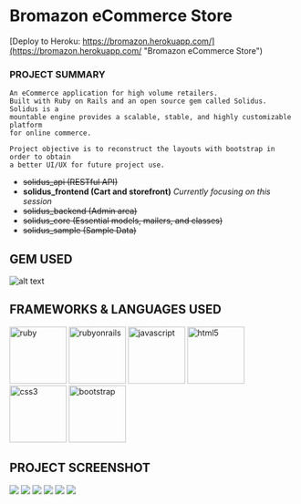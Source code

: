 # Bromazon eCommerce Store

[Deploy to Heroku: https://bromazon.herokuapp.com/](https://bromazon.herokuapp.com/ "Bromazon eCommerce Store")

### PROJECT SUMMARY

```
An eCommerce application for high volume retailers. 
Built with Ruby on Rails and an open source gem called Solidus. Solidus is a 
mountable engine provides a scalable, stable, and highly customizable platform
for online commerce.

Project objective is to reconstruct the layouts with bootstrap in order to obtain
a better UI/UX for future project use.
```

- ~~solidus_api (RESTful API)~~
- **solidus_frontend (Cart and storefront)** *Currently focusing on this session*
- ~~solidus_backend (Admin area)~~
- ~~solidus_core (Essential models, mailers, and classes)~~
- ~~solidus_sample (Sample Data)~~

## GEM USED

![alt text](http://baronkwan.github.io/assets/images/projects/logo/logo-gem-solidus.png "gem-solidus")

## FRAMEWORKS & LANGUAGES USED

<img src="http://baronkwan.github.io/assets/images/projects/logo/logo-ruby.png" alt="ruby" width="100"/>
<img src="http://baronkwan.github.io/assets/images/projects/logo/logo-rubyonrails.png" alt="rubyonrails" width="100"/>
<img src="http://baronkwan.github.io/assets/images/projects/logo/logo-javascript.png" alt="javascript" width="100"/>
<img src="http://baronkwan.github.io/assets/images/projects/logo/logo-html5.png" alt="html5" width="100"/>
<img src="http://baronkwan.github.io/assets/images/projects/logo/logo-css3.png" alt="css3" width="100"/>
<img src="http://baronkwan.github.io/assets/images/projects/logo/logo-bootstrap.png" alt="bootstrap" width="100"/>


## PROJECT SCREENSHOT

<img src="http://baronkwan.github.io/assets/images/projects/screenshots/myStore-1.png"/>

<img src="http://baronkwan.github.io/assets/images/projects/screenshots/myStore-1.png"/>

<img src="http://baronkwan.github.io/assets/images/projects/screenshots/myStore-3.png"/>

<img src="http://baronkwan.github.io/assets/images/projects/screenshots/myStore-4.png"/>

<img src="http://baronkwan.github.io/assets/images/projects/screenshots/myStore-5.png"/>

<img src="http://baronkwan.github.io/assets/images/projects/screenshots/myStore-6.png"/>

